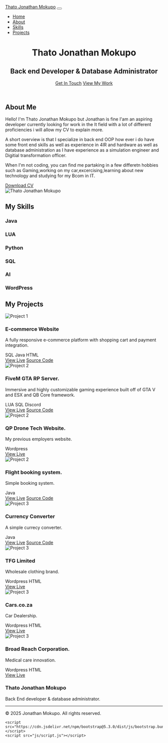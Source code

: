 <html lang="en">
<head>
    <meta charset="UTF-8">
    <meta name="viewport" content="width=device-width, initial-scale=1.0">
    <title>Thato Jonathan Mokupo | Portfolio</title>
    <link rel="stylesheet" href="https://cdnjs.cloudflare.com/ajax/libs/font-awesome/6.4.0/css/all.min.css">
    <link href="https://cdn.jsdelivr.net/npm/bootstrap@5.3.0/dist/css/bootstrap.min.css" rel="stylesheet">
    <link rel="stylesheet" href="css/style.css">
</head>
<body>
    <!-- Navigation -->
    <nav class="navbar navbar-expand-lg navbar-dark bg-dark fixed-top">
        <div class="container">
            <a class="navbar-brand" href="#">Thato Jonathan Mokupo</a>
            <button class="navbar-toggler" type="button" data-bs-toggle="collapse" data-bs-target="#navbarNav">
                <span class="navbar-toggler-icon"></span>
            </button>
            <div class="collapse navbar-collapse" id="navbarNav">
                <ul class="navbar-nav ms-auto">
                    <li class="nav-item">
                        <a class="nav-link" href="#home">Home</a>
                    </li>
                    <li class="nav-item">
                        <a class="nav-link" href="#about">About</a>
                    </li>
                    <li class="nav-item">
                        <a class="nav-link" href="#skills">Skills</a>
                    </li>
                    <li class="nav-item">
                        <a class="nav-link" href="#projects">Projects</a>
                    </li>
                </ul>
            </div>
        </div>
    </nav>
    <!-- Info Section -->
    <header id="home" class="hero-section d-flex align-items-center text-white">
        <div class="container text-center">
            <h1 class="display-1 fw-bold mb-4">Thato Jonathan Mokupo</h1>
            <h2 class="display-5 mb-5">Back end Developer & Database Administrator</h2>
            <a href="#contact" class="btn btn-primary btn-lg me-3">Get In Touch</a>
            <a href="#contact" class="btn btn-primary btn-lg me-3">View My Work</a>
        </div>
    </header>
    <!-- About Section -->
    <section id="about" class="py-5">
        <div class="container">
            <div class="row">
                <div class="col-lg-6 mb-4 mb-lg-0">
                    <h2 class="section-title">About Me</h2>
                    <p class="lead">Hello! I'm Thato Jonathan Mokupo but Jonathan is fine I'am an aspiring developer currently looking for work in the It field with a lot of different proficiencies i will allow my CV to explain more.</p>
                    <p>A short overview is that I specialize in back end OOP how ever i do have some front end skills as well as experience in 4IR and hardware as well as database administration as I have experience as a simulation engineer and Digitial transformation officer.</p>
                    <p>When I'm not coding, you can find me partaking in a few differetn hobbies such as Gaming,working on my car,excercising,learning about new technology and studying for my Bcom in IT.</p>
                    <a href="https://drive.google.com/file/d/19cr-wsSoBv6VZNazGiou9epfUkwxfF9O/view?usp=drive_link" class="btn btn-primary mt-3">Download CV</a>
                </div>
                <div class="col-lg-6">
                    <img src="https://media.licdn.com/dms/image/v2/D5603AQEFDyh1pnXlZA/profile-displayphoto-shrink_200_200/B56ZYaBONsHQAY-/0/1744193252386?e=1752710400&v=beta&t=aJZZubyxSV21an35FV9KY3Zv15_H0xiWxn0hvG-VKx4" alt="Thato Jonathan Mokupo" class="img-fluid rounded shadow">
                </div>
            </div>
        </div>
    </section>
    <!-- Skills Section -->
    <section id="skills" class="py-5 bg-light">
        <div class="container">
            <h2 class="section-title text-center mb-5">My Skills</h2>
            <div class="row g-4">
                <div class="col-md-6 col-lg-3">
                    <div class="card h-100 skill-card">
                        <div class="card-body text-center">
                            <i class="fab fa-java fa-3x text-danger mb-3"></i>
                            <h3 class="card-title h5">Java</h3>
                            <div class="progress">
                                <div class="progress-bar bg-danger" role="progressbar" style="width: 95%"></div>
                            </div>
                        </div>
                    </div>
                </div>
                <div class="col-md-6 col-lg-3">
                    <div class="card h-100 skill-card">
                        <div class="card-body text-center">
                            <i class="fab fa--code fa-3x text-primary mb-3"></i>
                            <h3 class="card-title h5">LUA</h3>
                            <div class="progress">
                                <div class="progress-bar bg-primary" role="progressbar" style="width: 90%"></div>
                            </div>
                        </div>
                    </div>
                </div>
                <div class="col-md-6 col-lg-3">
                    <div class="card h-100 skill-card">
                        <div class="card-body text-center">
                            <i class="fab fa-python fa-3x text-warning mb-3"></i>
                            <h3 class="card-title h5">Python</h3>
                            <div class="progress">
                                <div class="progress-bar bg-warning" role="progressbar" style="width: 50%"></div>
                            </div>
                        </div>
                    </div>
                </div>
                <div class="col-md-6 col-lg-3">
                    <div class="card h-100 skill-card">
                        <div class="card-body text-center">
                            <i class="fas fa-database fa-3x text-info mb-3"></i>
                            <h3 class="card-title h5">SQL</h3>
                            <div class="progress">
                                <div class="progress-bar bg-warning" role="progressbar" style="width: 80%"></div>
                            </div>
                        </div>
                    </div>
                </div>
                <div class="col-md-6 col-lg-3">
                    <div class="card h-100 skill-card">
                        <div class="card-body text-center">
                            <i class="fas fa-brain fa-3x text-info mb-3"></i>
                            <h3 class="card-title h5">AI</h3>
                            <div class="progress">
                                <div class="progress-bar bg-warning" role="progressbar" style="width: 80%"></div>
                            </div>
                        </div>
                    </div>
                </div>
                <div class="col-md-6 col-lg-3">
                    <div class="card h-100 skill-card">
                        <div class="card-body text-center">
                            <i class="fab fa-wordpress fa-3x text-purple mb-3"></i>
                            <h3 class="card-title h5">WordPress</h3>
                            <div class="progress">
                                <div class="progress-bar" role="progressbar" style="width: 88%; background-color: #7952b3;"></div>
                            </div>
                        </div>
                    </div>
                </div>
            </div>
        </div>
    </section>
    <!-- Projects Section -->
    <section id="projects" class="py-5">
        <div class="container">
            <h2 class="section-title text-center mb-5">My Projects</h2>
            <div class="row g-4">
                <div class="col-md-6 col-lg-4">
                    <div class="card project-card h-100">
                        <img src="https://www.servcorp.co.uk/media/34561/e-commerce-img.jpeg?format=webp&quality=70&width=688" class="card-img-top" alt="Project 1">
                        <div class="card-body">
                            <h3 class="card-title h5">E-commerce Website</h3>
                            <p class="card-text">A fully responsive e-commerce platform with shopping cart and payment integration.</p>
                            <div class="d-flex gap-2">
                                <span class="badge bg-primary">SQL</span>
                                <span class="badge bg-info">Java</span>
                                <span class="badge bg-warning text-dark">HTML</span>
                            </div>
                        </div>
                        <div class="card-footer bg-white border-top-0">
                            <a href="https://github.com/ThatoJonathanMokupo/Java-Projects/blob/main/corpogear.java" class="btn btn-outline-primary me-2">View Live</a>
                            <a href="https://github.com/ThatoJonathanMokupo/Java-Projects/blob/main/corpogear.java" class="btn btn-outline-dark">Source Code</a>
                        </div>
                    </div>
                </div>
                <div class="col-md-6 col-lg-4">
                    <div class="card project-card h-100">
                        <img src="https://upload.wikimedia.org/wikipedia/en/thumb/a/a5/Grand_Theft_Auto_V.png/250px-Grand_Theft_Auto_V.png" class="card-img-top" alt="Project 2">
                        <div class="card-body">
                            <h3 class="card-title h5">FiveM GTA RP Server.</h3>
                            <p class="card-text">Immersive and highly customizable gaming experience built off of GTA V and ESX and QB Core framework.</p>
                            <div class="d-flex gap-2">
                                <span class="badge bg-primary">LUA</span>
                                <span class="badge bg-info">SQL</span>
                                <span class="badge bg-warning text-dark">Discord</span>
                            </div>
                        </div>
                        <div class="card-footer bg-white border-top-0">
                            <a href="#" class="btn btn-outline-primary me-2">View Live</a>
                            <a href="#" class="btn btn-outline-dark">Source Code</a>
                        </div>
                    </div>
                </div>
                <div class="col-md-6 col-lg-4">
                    <div class="card project-card h-100">
                        <img src="https://media.licdn.com/dms/image/v2/C4E0BAQEsjXKAQtX7NA/company-logo_200_200/company-logo_200_200/0/1643182164150?e=2147483647&v=beta&t=hU07CGRtK4lKvggCsNtAuLB44VTMxvhUiRVUoYwntgI" class="card-img-top" alt="Project 2">
                        <div class="card-body">
                            <h3 class="card-title h5">QP Drone Tech Website.</h3>
                            <p class="card-text">My previous employers website.</p>
                            <div class="d-flex gap-2">
                                <span class="badge bg-primary">Wordpress</span>
                            </div>
                        </div>
                        <div class="card-footer bg-white border-top-0">
                            <a href="https://www.qpdronetech.co.za/" class="btn btn-outline-primary me-2">View Live</a>
                        </div>
                    </div>
                </div>
                 <div class="col-md-6 col-lg-4">
                    <div class="card project-card h-100">
                        <img src="https://d3lc2v4pocabbd.cloudfront.net/wp-content/uploads/2022/08/online-booking-traveling-plane-flight-concept_53876-133675.webp" class="card-img-top" alt="Project 2">
                        <div class="card-body">
                            <h3 class="card-title h5">Flight booking system.</h3>
                            <p class="card-text">Simple booking system.</p>
                            <div class="d-flex gap-2">
                                <span class="badge bg-primary">Java</span>
                            </div>
                        </div>
                        <div class="card-footer bg-white border-top-0">
                            <a href="https://github.com/ThatoJonathanMokupo/Java-Projects/blob/main/tair.java" class="btn btn-outline-primary me-2">View Live</a>
                            <a href="https://github.com/ThatoJonathanMokupo/Java-Projects/blob/main/tair.java" class="btn btn-outline-dark">Source Code</a>
                        </div>
                    </div>
                </div>
                <div class="col-md-6 col-lg-4">
                    <div class="card project-card h-100">
                        <img src="https://nordicapis.com/wp-content/uploads/10-APIs-For-Currency-Exchange-Rates-1024x576.jpg" class="card-img-top" alt="Project 3">
                        <div class="card-body">
                            <h3 class="card-title h5">Currency Converter</h3>
                            <p class="card-text">A simple currecy converter.</p>
                            <div class="d-flex gap-2">
                                <span class="badge bg-primary">Java</span>
                            </div>
                        </div>
                        <div class="card-footer bg-white border-top-0">
                            <a href="[#](https://github.com/ThatoJonathanMokupo/Java-Projects/blob/main/currencyconverter.java)" class="btn btn-outline-primary me-2">View Live</a>
                            <a href="https://github.com/ThatoJonathanMokupo/Java-Projects/blob/main/currencyconverter.java" class="btn btn-outline-dark">Source Code</a>
                        </div>
                    </div>
                </div>
            </div>
        </div>
    </section>
    <div class="col-md-6 col-lg-4">
                    <div class="card project-card h-100">
                        <img src="https://upload.wikimedia.org/wikipedia/en/thumb/d/d0/TFG_Limited_Logo.svg/1200px-TFG_Limited_Logo.svg.png" class="card-img-top" alt="Project 3">
                        <div class="card-body">
                            <h3 class="card-title h5">TFG Limited</h3>
                            <p class="card-text">Wholesale clothing brand.</p>
                            <div class="d-flex gap-2">
                                <span class="badge bg-primary">Wordpress</span>
                                <span class="badge bg-secondary">HTML</span>
                            </div>
                        </div>
                        <div class="card-footer bg-white border-top-0">
                            <a href="[#](https://tfglimited.co.za/)" class="btn btn-outline-primary me-2">View Live</a>
                        </div>
                    </div>
                </div>
            </div>
        </div>
    <div class="col-md-6 col-lg-4">
                    <div class="card project-card h-100">
                        <img src="https://img-ik.cars.co.za/news-site-za/images/2021/02/cars.co_.za_-_logo.jpg" class="card-img-top" alt="Project 3">
                        <div class="card-body">
                            <h3 class="card-title h5">Cars.co.za</h3>
                            <p class="card-text">Car Dealership.</p>
                            <div class="d-flex gap-2">
                                <span class="badge bg-primary">Wordpress</span>
                                <span class="badge bg-secondary">HTML</span>
                            </div>
                        </div>
                        <div class="card-footer bg-white border-top-0">
                            <a href="[#](https://www.cars.co.za/?utm_source=car&utm_medium=referral)" class="btn btn-outline-primary me-2">View Live</a>
                        </div>
                    </div>
                </div>
            </div>
        </div>
    <div class="col-md-6 col-lg-4">
                    <div class="card project-card h-100">
                        <img src="https://encrypted-tbn0.gstatic.com/images?q=tbn:ANd9GcQCLiUpd1IEVQcob_m-KQ4DRzO6vs9xxXQatvHNOwmNhnr4q9Mr8OD40v1Lv2UyAQLQML8&usqp=CAU" class="card-img-top" alt="Project 3">
                        <div class="card-body">
                            <h3 class="card-title h5">Broad Reach Corporation.</h3>
                            <p class="card-text">Medical care innovation.</p>
                            <div class="d-flex gap-2">
                                <span class="badge bg-primary">Wordpress</span>
                                <span class="badge bg-secondary">HTML</span>
                            </div>
                        </div>
                        <div class="card-footer bg-white border-top-0">
                            <a href="[#](https://broadreachcorporation.com)" class="btn btn-outline-primary me-2">View Live</a>
                        </div>
                    </div>
                </div>
            </div>
        </div>
    <!-- Footer -->
    <footer class="bg-dark text-white py-4">
        <div class="container">
            <div class="row">
                <div class="col-md-6">
                    <h3 class="h5">Thato Jonathan Mokupo</h3>
                    <p>Back End developer & database administrator.</p>
                </div>
                <div class="col-md-6 text-md-end">
                    <div class="social-links">
                        <a href="https://github.com/ThatoJonathanMokupo" class="text-white me-3"><i class="fab fa-github fa-lg"></i></a>
                        <a href="https://www.linkedin.com/in/jonathan-mokupo-b95077262/" class="text-white me-3"><i class="fab fa-linkedin fa-lg"></i></a>
                    </div>
                </div>
            </div>
            <hr>
            <div class="text-center">
                <p class="mb-0">&copy; 2025 Jonathan Mokupo. All rights reserved.</p>
            </div>
        </div>
    </footer>

    <script src="https://cdn.jsdelivr.net/npm/bootstrap@5.3.0/dist/js/bootstrap.bundle.min.js"></script>
    <script src="js/script.js"></script>
</body>
</html>
